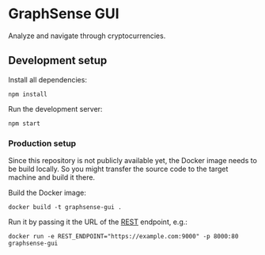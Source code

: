 # GraphSense GUI

Analyze and navigate through cryptocurrencies.

## Development setup

Install all dependencies:

    npm install

Run the development server:

    npm start

### Production setup

Since this repository is not publicly available yet, the Docker image needs to be build locally. So you might transfer the source code to the target machine and build it there.

Build the Docker image:

    docker build -t graphsense-gui .

Run it by passing it the URL of the [REST](https://github.com/graphsense/graphsense-REST) endpoint, e.g.: 

    docker run -e REST_ENDPOINT="https://example.com:9000" -p 8000:80 graphsense-gui
